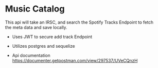 
# Music Catalog

This api will take an IRSC, and search the Spotify Tracks Endpoint to fetch the meta data and save locally.

- Uses JWT to secure add track Endpoint
- Utilizes postgres and sequelize

- Api documentation https://documenter.getpostman.com/view/297537/UVeCQnzH